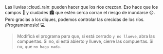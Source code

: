 Las lluvias :cloud_rain: pueden hacer que los ríos crezcan. Eso hace que los campos :sunrise_over_mountains: y ciudades :cityscape: que estén cerca corran el riesgo de inundarse :persevere:. Pero gracias a los diques, podemos controlar las crecidas de los ríos. ¡Programémoslo! :computer:

> Modificá el programa para que, si está cerrado `y no llueve`, abra las compuertas. Si no, si está abierto y llueve, cierre las compuertas. Si no, que `no haga nada`. 